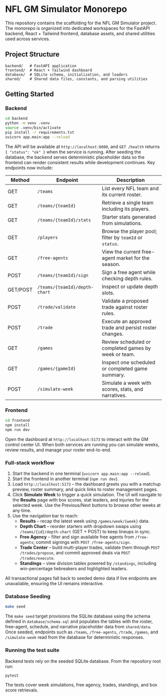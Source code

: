 # NFL GM Simulator Monorepo

This repository contains the scaffolding for the NFL GM Simulator project. The
monorepo is organized into dedicated workspaces for the FastAPI backend, React +
Tailwind frontend, database assets, and shared utilities used across services.

## Project Structure

```text
backend/   # FastAPI application
frontend/  # React + Tailwind dashboard
database/  # SQLite schema, initialization, and loaders
shared/    # Shared data files, constants, and parsing utilities
```

## Getting Started

### Backend

```bash
cd backend
python -m venv .venv
source .venv/bin/activate
pip install -r requirements.txt
uvicorn app.main:app --reload
```

The API will be available at `http://localhost:8000`, and `GET /health` returns
`{ "status": "ok" }` when the service is running. After seeding the database, the
backend serves deterministic placeholder data so the frontend can render consistent
results while development continues. Key endpoints now include:

| Method | Endpoint | Description |
| --- | --- | --- |
| GET | `/teams` | List every NFL team and its current roster. |
| GET | `/teams/{teamId}` | Retrieve a single team including its players. |
| GET | `/teams/{teamId}/stats` | Starter stats generated from simulations. |
| GET | `/players` | Browse the player pool; filter by `teamId` or `status`. |
| GET | `/free-agents` | View the current free-agent market for the season. |
| POST | `/teams/{teamId}/sign` | Sign a free agent while checking depth rules. |
| GET/POST | `/teams/{teamId}/depth-chart` | Inspect or update depth slots. |
| POST | `/trade/validate` | Validate a proposed trade against roster rules. |
| POST | `/trade` | Execute an approved trade and persist roster changes. |
| GET | `/games` | Review scheduled or completed games by week or team. |
| GET | `/games/{gameId}` | Inspect one scheduled or completed game summary. |
| POST | `/simulate-week` | Simulate a week with scores, stats, and narratives. |

### Frontend

```bash
cd frontend
npm install
npm run dev
```

Open the dashboard at `http://localhost:5173` to interact with the GM control center UI. When both services are running you can simulate weeks, review results, and manage your roster end-to-end.

### Full-stack workflow

1. Start the backend in one terminal (`uvicorn app.main:app --reload`).
2. Start the frontend in another terminal (`npm run dev`).
3. Load `http://localhost:5173` – the dashboard greets you with a matchup preview, roster summary, and quick links to roster management pages.
4. Click **Simulate Week** to trigger a quick simulation. The UI will navigate to the **Results** page with box scores, stat leaders, and injuries for the selected week. Use the Previous/Next buttons to browse other weeks at any time.
5. Use the navigation bar to reach:
   - **Results** – recap the latest week using `/games/week/{week}` data.
   - **Depth Chart** – reorder starters with dropdown swaps using `/teams/{id}/depth-chart` (GET + POST) to keep lineups in sync.
   - **Free Agency** – filter and sign available free agents from `/free-agents`; commit signings with `POST /free-agents/sign`.
   - **Trade Center** – build multi-player trades, validate them through `POST /trades/propose`, and commit approved deals via `POST /trades/execute`.
   - **Standings** – view division tables powered by `/standings`, including win-percentage tiebreakers and highlighted leaders.

All transactional pages fall back to seeded demo data if live endpoints are unavailable, ensuring the UI remains interactive.

### Database Seeding

```bash
make seed
```

The `make seed` target provisions the SQLite database using the schema defined in
`database/schema.sql` and populates the tables with the roster, free-agent,
schedule, and narrative placeholder data from `shared/data`. Once seeded,
endpoints such as `/teams`, `/free-agents`, `/trade`, `/games`, and `/simulate-week`
read from the database for deterministic responses.

### Running the test suite

Backend tests rely on the seeded SQLite database. From the repository root run:

```bash
pytest
```

The tests cover week simulations, free agency, trades, standings, and box score retrievals.
